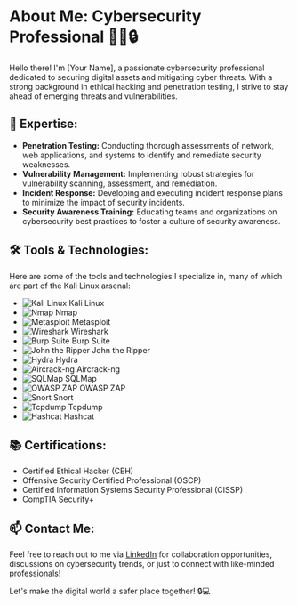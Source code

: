# About Me: Cybersecurity Professional 👨‍💻🔒

Hello there! I'm [Your Name], a passionate cybersecurity professional dedicated to securing digital assets and mitigating cyber threats. With a strong background in ethical hacking and penetration testing, I strive to stay ahead of emerging threats and vulnerabilities.

## 🔐 Expertise:

- **Penetration Testing:** Conducting thorough assessments of network, web applications, and systems to identify and remediate security weaknesses.
- **Vulnerability Management:** Implementing robust strategies for vulnerability scanning, assessment, and remediation.
- **Incident Response:** Developing and executing incident response plans to minimize the impact of security incidents.
- **Security Awareness Training:** Educating teams and organizations on cybersecurity best practices to foster a culture of security awareness.

## 🛠️ Tools & Technologies:

Here are some of the tools and technologies I specialize in, many of which are part of the Kali Linux arsenal:

- ![Kali Linux](icons/kali-linux.png) Kali Linux
- ![Nmap](icons/nmap.png) Nmap
- ![Metasploit](icons/metasploit.png) Metasploit
- ![Wireshark](icons/wireshark.png) Wireshark
- ![Burp Suite](icons/burp-suite.png) Burp Suite
- ![John the Ripper](icons/john-the-ripper.png) John the Ripper
- ![Hydra](icons/hydra.png) Hydra
- ![Aircrack-ng](icons/aircrack-ng.png) Aircrack-ng
- ![SQLMap](icons/sqlmap.png) SQLMap
- ![OWASP ZAP](icons/owasp-zap.png) OWASP ZAP
- ![Snort](icons/snort.png) Snort
- ![Tcpdump](icons/tcpdump.png) Tcpdump
- ![Hashcat](icons/hashcat.png) Hashcat

## 📚 Certifications:

- Certified Ethical Hacker (CEH)
- Offensive Security Certified Professional (OSCP)
- Certified Information Systems Security Professional (CISSP)
- CompTIA Security+

## 📫 Contact Me:

Feel free to reach out to me via [LinkedIn](https://www.linkedin.com/in/your-profile) for collaboration opportunities, discussions on cybersecurity trends, or just to connect with like-minded professionals!

Let's make the digital world a safer place together! 🔒💻
